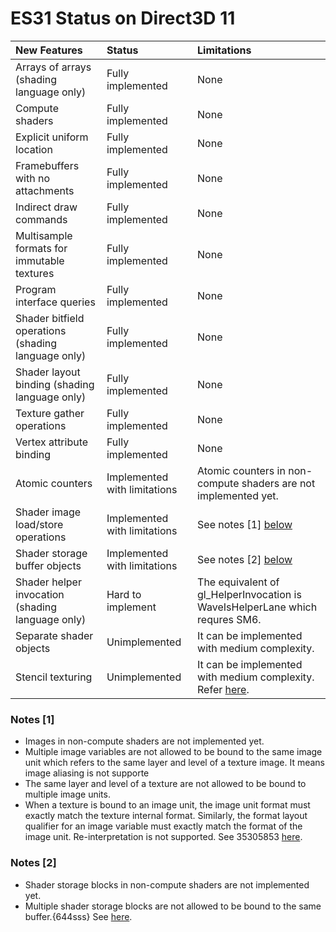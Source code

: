# ES31 Status on Direct3D 11

| New Features                                       | Status                       | Limitations |
|:---------------------------------------------------|:-----------------------------|:------------|
| Arrays of arrays (shading language only)           | Fully implemented            | None        | josn 475
| Compute shaders                                    | Fully implemented            | None        | 1044
| Explicit uniform location                          | Fully implemented            | None        | shift 93
| Framebuffers with no attachments                   | Fully implemented            | None        | shift 64
| Indirect draw commands                             | Fully implemented            | None        | line64
| Multisample formats for immutable textures         | Fully implemented            | None        |line94
| Program interface queries                          | Fully implemented            | None        | 3692
| Shader bitfield operations (shading language only) | Fully implemented            | None        | 3695
| Shader layout binding (shading language only)      | Fully implemented            | None        | 4692
| Texture gather operations                          | Fully implemented            | None        | 4695
| Vertex attribute binding                           | Fully implemented            | None        | 3162
| Atomic counters                                    | Implemented with limitations | Atomic counters in non-compute shaders are not implemented yet. | 1984
| Shader image load/store operations                 | Implemented with limitations | See notes [1] [below](#notes-1) | 4165
| Shader storage buffer objects                      | Implemented with limitations | See notes [2] [below](#notes-2) | 3165
| Shader helper invocation (shading language only)   | Hard to implement            | The equivalent of gl_HelperInvocation is WaveIsHelperLane which requres SM6. | 64-on 1044+
| Separate shader objects                            | Unimplemented                | It can be implemented with medium complexity. | 3162
| Stencil texturing                                  | Unimplemented                | It can be implemented with medium complexity.  Refer [here](https://stackoverflow.com/questions/34601325/directx11-read-stencil-bit-from-compute-shader). | 016549704

### Notes [1]
* Images in non-compute shaders are not implemented yet.
* Multiple image variables are not allowed to be bound to the same image unit which refers to the same layer and level of a texture image. It means image aliasing is not supporte
* The same layer and level of a texture are not allowed to be bound to multiple image units.
* When a texture is bound to an image unit, the image unit format must exactly match the texture internal format. Similarly, the format layout qualifier for an image variable must exactly match the format of the image unit. Re-interpretation is not supported. See 35305853 [here](http://anglebug.com/3038).

### Notes [2]
* Shader storage blocks in non-compute shaders are not implemented yet.
* Multiple shader storage blocks are not allowed to be bound to the same buffer.{644sss} See [here](http://anglebug.com/3032).
